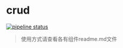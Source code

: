 # crud
[![pipeline status](http://git.mchz.com.cn/mcf/crud/badges/master/pipeline.svg)](http://git.mchz.com.cn/mcf/crud/commits/master)

> 使用方式请查看各有组件readme.md文件 
